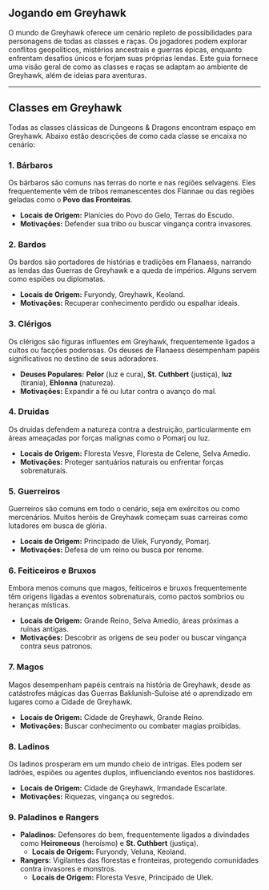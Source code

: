 ## Jogando em Greyhawk

O mundo de Greyhawk oferece um cenário repleto de possibilidades para personagens de todas as classes e raças. Os jogadores podem explorar conflitos geopolíticos, mistérios ancestrais e guerras épicas, enquanto enfrentam desafios únicos e forjam suas próprias lendas. Este guia fornece uma visão geral de como as classes e raças se adaptam ao ambiente de Greyhawk, além de ideias para aventuras.

---
## Classes em Greyhawk

Todas as classes clássicas de Dungeons & Dragons encontram espaço em Greyhawk. Abaixo estão descrições de como cada classe se encaixa no cenário:

### 1. **Bárbaros**
Os bárbaros são comuns nas terras do norte e nas regiões selvagens. Eles frequentemente vêm de tribos remanescentes dos Flannae ou das regiões geladas como o **Povo das Fronteiras**.

- **Locais de Origem:** Planícies do Povo do Gelo, Terras do Escudo.
- **Motivações:** Defender sua tribo ou buscar vingança contra invasores.

### 2. **Bardos**
Os bardos são portadores de histórias e tradições em Flanaess, narrando as lendas das Guerras de Greyhawk e a queda de impérios. Alguns servem como espiões ou diplomatas.

- **Locais de Origem:** Furyondy, Greyhawk, Keoland.
- **Motivações:** Recuperar conhecimento perdido ou espalhar ideais.

### 3. **Clérigos**
Os clérigos são figuras influentes em Greyhawk, frequentemente ligados a cultos ou facções poderosas. Os deuses de Flanaess desempenham papéis significativos no destino de seus adoradores.

- **Deuses Populares:** **Pelor** (luz e cura), **St. Cuthbert** (justiça), **Iuz** (tirania), **Ehlonna** (natureza).
- **Motivações:** Expandir a fé ou lutar contra o avanço do mal.

### 4. **Druidas**
Os druidas defendem a natureza contra a destruição, particularmente em áreas ameaçadas por forças malignas como o Pomarj ou Iuz.

- **Locais de Origem:** Floresta Vesve, Floresta de Celene, Selva Amedio.
- **Motivações:** Proteger santuários naturais ou enfrentar forças sobrenaturais.

### 5. **Guerreiros**
Guerreiros são comuns em todo o cenário, seja em exércitos ou como mercenários. Muitos heróis de Greyhawk começam suas carreiras como lutadores em busca de glória.

- **Locais de Origem:** Principado de Ulek, Furyondy, Pomarj.
- **Motivações:** Defesa de um reino ou busca por renome.

### 6. **Feiticeiros e Bruxos**
Embora menos comuns que magos, feiticeiros e bruxos frequentemente têm origens ligadas a eventos sobrenaturais, como pactos sombrios ou heranças místicas.

- **Locais de Origem:** Grande Reino, Selva Amedio, áreas próximas a ruínas antigas.
- **Motivações:** Descobrir as origens de seu poder ou buscar vingança contra seus patronos.

### 7. **Magos**
Magos desempenham papéis centrais na história de Greyhawk, desde as catástrofes mágicas das Guerras Baklunish-Suloise até o aprendizado em lugares como a Cidade de Greyhawk.

- **Locais de Origem:** Cidade de Greyhawk, Grande Reino.
- **Motivações:** Buscar conhecimento ou combater magias proibidas.

### 8. **Ladinos**
Os ladinos prosperam em um mundo cheio de intrigas. Eles podem ser ladrões, espiões ou agentes duplos, influenciando eventos nos bastidores.

- **Locais de Origem:** Cidade de Greyhawk, Irmandade Escarlate.
- **Motivações:** Riquezas, vingança ou segredos.

### 9. **Paladinos e Rangers**
- **Paladinos:** Defensores do bem, frequentemente ligados a divindades como **Heironeous** (heroísmo) e **St. Cuthbert** (justiça).  
  - **Locais de Origem:** Furyondy, Veluna, Keoland.
- **Rangers:** Vigilantes das florestas e fronteiras, protegendo comunidades contra invasores e monstros.  
  - **Locais de Origem:** Floresta Vesve, Principado de Ulek.